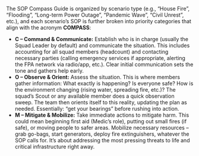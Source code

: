 The SOP Compass Guide is organized by scenario type (e.g., “House Fire”, “Flooding”, “Long-term Power Outage”, “Pandemic Wave”, “Civil Unrest”, etc.), and each scenario’s SOP is further broken into priority categories that align with the acronym **COMPASS**:  
- **C – Command & Communicate:** Establish who is in charge (usually the Squad Leader by default) and communicate the situation. This includes accounting for all squad members (headcount) and contacting necessary parties (calling emergency services if appropriate, alerting the FPA network via radio/app, etc.). Clear initial communication sets the tone and gathers help early.  
- **O – Observe & Orient:** Assess the situation. This is where members gather information: What exactly is happening? Is everyone safe? How is the environment changing (rising water, spreading fire, etc.)? The squad’s Scout or any available member does a quick observation sweep. The team then orients itself to this reality, updating the plan as needed. Essentially: “get your bearings” before rushing into action.  
- **M – Mitigate & Mobilize:** Take immediate actions to mitigate harm. This could mean beginning first aid (Medic’s role), putting out small fires (if safe), or moving people to safer areas. Mobilize necessary resources – grab go-bags, start generators, deploy fire extinguishers, whatever the SOP calls for. It’s about addressing the most pressing threats to life and critical infrastructure right away.
